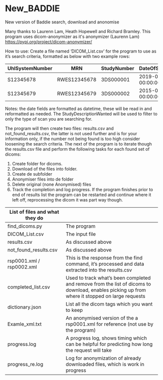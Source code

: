# New_BADDIE
New version of Baddie search, download and anonomise

Many thanks to Laurenn Lam, Heath Hopewell and Richard Bramley.
This program uses dicom-anonymizer as it's anonymizer (Laurenn Lam) https://pypi.org/project/dicom-anonymizer/ 

How to use:
Create a file named ‘DICOM_List.csv’ for the program to use as it’s search criteria, formatted as below with two example rows:

| UhlSystemNumber | MRN | StudyNumber | DateOfSymptoms | ct_date_time_start | DateOfWindowStart | DateOfWindowEND | StudyDescriptionWanted |
| --- | --- | --- | --- | --- | --- | --- | --- |
| S12345678 | RWES12345678 | 3DS000001 | 2019-07-21 00:00:00.000 | 2019-07-21 00:00:00.000 | 2019-07-21 00:00:00.000 | 2019-07-28 00:00:00.000 | MRI Head |
| S12345679 | RWES12345679 | 3DS000002 | 2015-07-06 00:00:00.000 | 2015-07-06 00:00:00.000 | 2015-07-06 00:00:00.000 | 2015-07-13 00:00:00.000 | MRI Head |

Notes: the date fields are formatted as datetime, these will be read in and reformatted as needed.
The StudyDescriptionWanted will be used to filter to only the type of scan you are searching for.

The program will then create two files: results.csv and not_found_results.csv, the latter is not used further and is for your information only, if the number not being found is too high consider loosening the search criteria.
The next of the program is to iterate though the results.csv file and perform the following tasks for each found set of dicoms:
1.	Create folder for dicoms.
2.	Download of the files into folder.
3.	Create de subfolder
4.	Anonymiser files into de folder
5.	Delete original (none Anonymised) files
6.	Track the completion and log progress.
If the program finishes prior to end of results list the program can be restarted and continue where it left off, reprocessing the dicom it was part way though.

| List of files and what they do | |
| --- | --- |
| find_dicoms.py | The program |
| DICOM_List.csv | The input file |
| results.csv | As discussed above |
| not_found_results.csv | As discussed above |
| rsp0001.xml / rsp0002.xml | This is the response from the find command, it’s processed and data extracted into the results.csv |
| completed_list.csv | Used to track what’s been completed and remove from the list of dicoms to download, enables picking up from where it stopped on large requests |
| dictionary.json  | List all the dicom tags which you want to keep |
| Examle_xml.txt | An anonymised version of the a rsp0001.xml for reference (not use by the program) |
| progress.log | A progress log, shows timing which can be helpful for predicting how long the request will take |
| progress_re.log | Log for anonymization of already downloaded files, which is work in progress |
